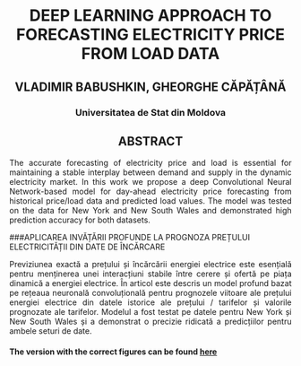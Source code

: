 <div align="center"> 
  
# DEEP LEARNING APPROACH TO FORECASTING ELECTRICITY PRICE FROM LOAD DATA
  
## VLADIMIR BABUSHKIN, GHEORGHE CĂPĂȚÂNĂ
  
### Universitatea de Stat din Moldova
  
## ABSTRACT
</div>
<div align="justify"> 

The accurate forecasting of electricity price and load is essential for maintaining a stable interplay between demand and supply in the dynamic electricity market. In this work we propose a deep Convolutional Neural Network-based model for day-ahead electricity price forecasting from historical price/load data and predicted load values. The model was tested on the data for New York and New South Wales and demonstrated high prediction accuracy for both datasets.
</div> 
 

###APLICAREA INVĂȚĂRII PROFUNDE LA PROGNOZA PREȚULUI ELECTRICITĂȚII  DIN DATE DE ÎNCĂRCARE
<div align="justify"> 
Previziunea exactă a prețului și încărcării energiei electrice este esențială pentru menținerea unei interacțiuni stabile între cerere și ofertă pe piața dinamică a energiei electrice. În articol este descris un model profund bazat pe rețeaua neuronală convoluțională pentru prognozele viitoare ale prețului energiei electrice din datele istorice ale prețului / tarifelor și valorile prognozate ale tarifelor. Modelul a fost testat pe datele pentru New York și New South Wales și a demonstrat o precizie ridicată a predicțiilor pentru ambele seturi de date.
</div>  
  
#### The version with the correct figures can be found [here](https://github.com/babushkinvladimir/Forecasting-electricity-price-from-electical-load-data/blob/main/Babushkin_Capatana_png_images_ro_v3.pdf)

